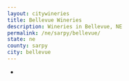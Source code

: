 ```yaml
---
layout: citywineries
title: Bellevue Wineries
description: Wineries in Bellevue, NE
permalink: /ne/sarpy/bellevue/
state: ne
county: sarpy
city: bellevue
---
```

-
